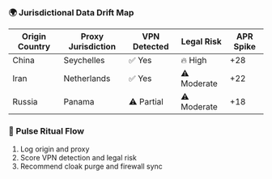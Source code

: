 ### 🌍 Jurisdictional Data Drift Map
| Origin Country | Proxy Jurisdiction | VPN Detected | Legal Risk | APR Spike |
|----------------|---------------------|----------------|-------------|-------------|
| China          | Seychelles           | ✅ Yes          | 🔥 High      | +28  
| Iran           | Netherlands          | ✅ Yes          | ⚠️ Moderate  | +22  
| Russia         | Panama               | ⚠️ Partial      | ⚠️ Moderate  | +18  

### 🔄 Pulse Ritual Flow
1. Log origin and proxy  
2. Score VPN detection and legal risk  
3. Recommend cloak purge and firewall sync
